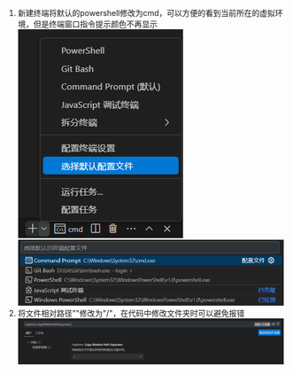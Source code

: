 1. 新建终端将默认的powershell修改为cmd，可以方便的看到当前所在的虚拟环境，但是终端窗口指令提示颜色不再显示
   ![alt text](image.png)
   ![alt text](image-1.png)
2. 将文件相对路径"\"修改为"/"，在代码中修改文件夹时可以避免报错
   ![alt text](image-2.png)